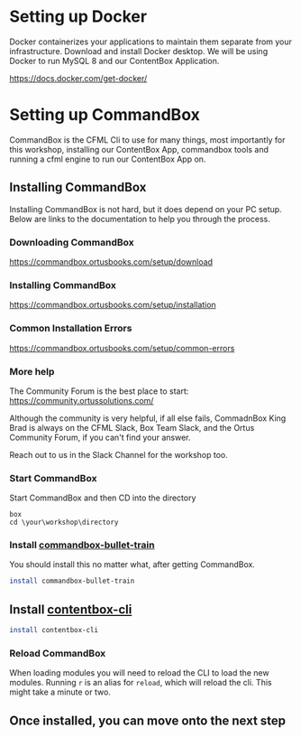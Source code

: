 # Setting up Docker
Docker containerizes your applications to maintain them separate from your infrastructure. Download and install Docker desktop.  We will be using Docker to run MySQL 8 and our ContentBox Application.

https://docs.docker.com/get-docker/

# Setting up CommandBox

CommandBox is the CFML Cli to use for many things, most importantly for this workshop, installing our ContentBox App, commandbox tools and running a cfml engine to run our ContentBox App on.

## Installing CommandBox

Installing CommandBox is not hard, but it does depend on your PC setup. Below are links to the documentation to help you through the process.

### Downloading CommandBox

https://commandbox.ortusbooks.com/setup/download

### Installing CommandBox

https://commandbox.ortusbooks.com/setup/installation

### Common Installation Errors

https://commandbox.ortusbooks.com/setup/common-errors

### More help

The Community Forum is the best place to start: https://community.ortussolutions.com/

Although the community is very helpful, if all else fails, CommadnBox King Brad is always on the CFML Slack, Box Team Slack, and the Ortus Community Forum, if you can't find your answer.

Reach out to us in the Slack Channel for the workshop too.

### Start CommandBox

Start CommandBox and then CD into the directory

```
box
cd \your\workshop\directory
```

### Install [commandbox-bullet-train](https://forgebox.io/view/commandbox-bullet-train)

You should install this no matter what, after getting CommandBox.

```sh
install commandbox-bullet-train
```

## Install [contentbox-cli](https://www.forgebox.io/view/contentbox-cli)
```sh
install contentbox-cli
```

### Reload CommandBox

When loading modules you will need to reload the CLI to load the new modules. Running `r` is an alias for `reload`, which will reload the cli. This might take a minute or two.


## Once installed, you can move onto the next step